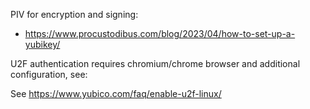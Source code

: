 PIV for encryption and signing:

- https://www.procustodibus.com/blog/2023/04/how-to-set-up-a-yubikey/


U2F authentication requires chromium/chrome browser and additional configuration, see:

See https://www.yubico.com/faq/enable-u2f-linux/
